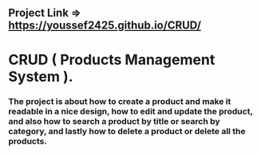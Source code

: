 ## Project Link => https://youssef2425.github.io/CRUD/
# CRUD ( Products Management System ).
### The project is about how to create a product and make it readable in a nice design, how to edit and update the product, and also how to search a product by title or search by category, and lastly how to delete a product or delete all the products.
